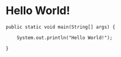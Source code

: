 # Hello World!
       
    public static void main(String[] args) {

        System.out.println("Hello World!");

    }

    
